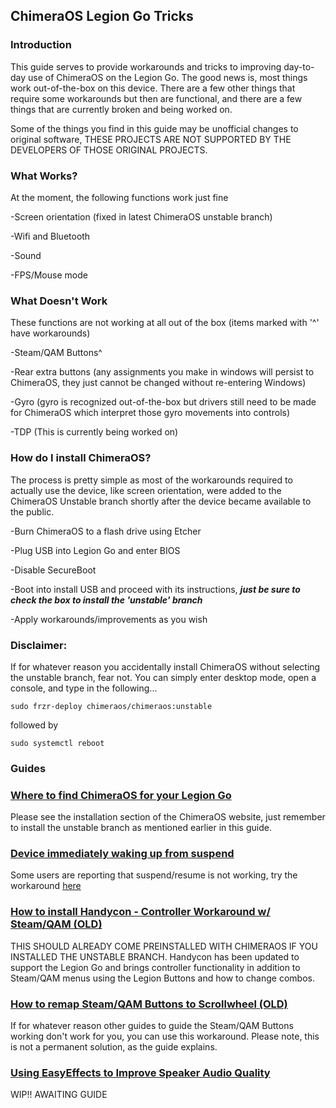 ## ChimeraOS Legion Go Tricks

### Introduction
This guide serves to provide workarounds and tricks to improving day-to-day use of ChimeraOS on the Legion Go. The good news is, most things work out-of-the-box on this device. There are a few other things that require some workarounds but then are functional, and there are a few things that are currently broken and being worked on.

Some of the things you find in this guide may be unofficial changes to original software, THESE PROJECTS ARE NOT SUPPORTED BY THE DEVELOPERS OF THOSE ORIGINAL PROJECTS.

### What Works?
At the moment, the following functions work just fine

-Screen orientation (fixed in latest ChimeraOS unstable branch)

-Wifi and Bluetooth

-Sound

-FPS/Mouse mode

### What Doesn't Work
These functions are not working at all out of the box (items marked with '^' have workarounds)

-Steam/QAM Buttons^

-Rear extra buttons (any assignments you make in windows will persist to ChimeraOS, they just cannot be changed without re-entering Windows)

-Gyro (gyro is recognized out-of-the-box but drivers still need to be made for ChimeraOS which interpret those gyro movements into controls)

-TDP (This is currently being worked on)

### How do I install ChimeraOS?
The process is pretty simple as most of the workarounds required to actually use the device, like screen orientation, were added to the ChimeraOS Unstable branch shortly after the device became available to the public.

-Burn ChimeraOS to a flash drive using Etcher

-Plug USB into Legion Go and enter BIOS

-Disable SecureBoot

-Boot into install USB and proceed with its instructions, ***just be sure to check the box to install the 'unstable' branch***

-Apply workarounds/improvements as you wish

### Disclaimer: 
If for whatever reason you accidentally install ChimeraOS without selecting the unstable branch, fear not. You can simply enter desktop mode, open a console, and type in the following...

```sudo frzr-deploy chimeraos/chimeraos:unstable```

followed by

```sudo systemctl reboot```

### Guides

### [Where to find ChimeraOS for your Legion Go](https://chimeraos.org/download/)
Please see the installation section of the ChimeraOS website, just remember to install the unstable branch as mentioned earlier in this guide.

### [Device immediately waking up from suspend](guides/suspend_workaround.md)

Some users are reporting that suspend/resume is not working, try the workaround [here](guides/suspend_workaround.md)

### [How to install Handycon - Controller Workaround w/ Steam/QAM (OLD)](https://github.com/bactaholic/chimeraos-legion-go-tricks/blob/main/guides/controller_workaround_handycon.md)
THIS SHOULD ALREADY COME PREINSTALLED WITH CHIMERAOS IF YOU INSTALLED THE UNSTABLE BRANCH. Handycon has been updated to support the Legion Go and brings controller functionality in addition to Steam/QAM menus using the Legion Buttons and how to change combos.

### [How to remap Steam/QAM Buttons to Scrollwheel (OLD)](https://github.com/bactaholic/chimeraos-legion-go-tricks/blob/main/guides/controller_workaround_input_mapper.md)
If for whatever reason other guides to guide the Steam/QAM Buttons working don't work for you, you can use this workaround. Please note, this is not a permanent solution, as the guide explains.


### [Using EasyEffects to Improve Speaker Audio Quality](https://github.com/bactaholic/chimeraos-legion-go-tricks/tree/main)
WIP!! AWAITING GUIDE
